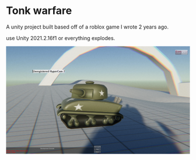 # Tonk warfare

A unity project built based off of a roblox game I wrote 2 years ago.

use Unity 2021.2.16f1 or everything explodes.

![Demo image](./img.png)
